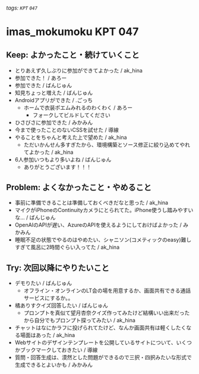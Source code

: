 ###### tags: `KPT` `047`

# imas_mokumoku KPT 047

## Keep: よかったこと・続けていくこと

- とりあえず久しぶりに参加ができてよかった / ak_hina
- 参加できた！ / あろー
- 参加できた / ばんじゅん
- 知見ちょっと増えた / ばんじゅん
- Androidアプリができた / .ごっち
  - ホームで衣装ポエムみれるのわくわく / あろー
    - フォークしてビルドしてください
- ひさびさに参加できた / みかみん
- 今まで使ったことのないCSSを試せた / 導線
- やることをちゃんと考えた上で望めた / ak_hina
    - ただいかんせん多すぎたから、環境構築とソース修正に絞り込めてやれてよかった / ak_hina
- 6人参加いつもより多いよね / ばんじゅん
  - ありがとうございます！！！

## Problem: よくなかったこと・やめること

- 事前に準備できることは準備しておくべきだなと思った / ak_hina
- マイクがiPhoneのContinuityカメラにとられてた。iPhone使うし踏みやすいな... / ばんじゅん
- OpenAIのAPIが遅い、AzureのAPIを使えるようにしておけばよかった / みかみん
- 睡眠不足の状態でやるのはやめたい、シャニソン(コメティックのeasy)難しすぎて風呂に2時間ぐらい入ってた / ak_hina

## Try: 次回以降にやりたいこと

- デモりたい / ばんじゅん
  - オフライン・オンラインのLT会の場を用意するか、画面共有できる通話サービスにするか。。
- 橘ありすクイズ回答したい / ばんじゅん
    - プロンプトを真似て望月杏奈クイズ作ってみたけど結構いい出来だったから自分でもプロンプト探ってみたい / ak_hina
- チャットはなにかラフに投げられてたけど、なんか画面共有は軽くしたくなる場面はあった / ak_hina
- Webサイトのデザインテンプレートを公開しているサイトについて、いくつかブックマークしておきたい / 導線
- 質問・回答生成は、漠然とした問題ができるので三択・四択みたいな形式で生成できるとよいかも / みかみん
